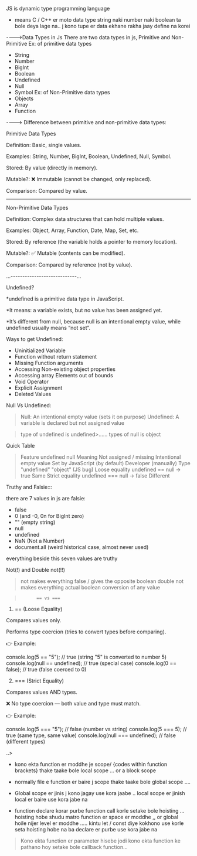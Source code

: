 JS is dynamic type programming language 
- means C / C++ er moto data type string naki number naki boolean ta bole deya lage na.. j kono tupe er data ekhane rakha jaay define na korei 



---->Data Types in Js
There are two data types in js, Primitive and Non-Primitive 
Ex: of primitive data types
* String 
* Number
* BigInt
* Boolean
* Undefined
* Null
* Symbol
Ex: of Non-Primitive data types
* Objects
* Array
* Function




----> Difference between primitive and non-primitive data types:

Primitive Data Types

Definition: Basic, single values.

Examples: String, Number, BigInt, Boolean, Undefined, Null, Symbol.

Stored: By value (directly in memory).

Mutable?: ❌ Immutable (cannot be changed, only replaced).

Comparison: Compared by value.


-------------------------


Non-Primitive Data Types

Definition: Complex data structures that can hold multiple values.

Examples: Object, Array, Function, Date, Map, Set, etc.

Stored: By reference (the variable holds a pointer to memory location).

Mutable?: ✅ Mutable (contents can be modified).

Comparison: Compared by reference (not by value).




...----------------------------...

Undefined?
>
*undefined is a primitive data type in JavaScript.

*It means: a variable exists, but no value has been assigned yet.

*It’s different from null, because null is an intentional empty value, while undefined usually means “not set”.

Ways to get Undefined:
* Uninitialized Variable
* Function without return statement
* Missing Function arguments
* Accessing Non-existing object properties
* Accessing array Elements out of bounds 
* Void Operator
* Explicit Assignment
* Deleted Values


Null Vs Undefined:
> Null: An intentional empty value (sets it on purpose)
> Undefined: A variable is declared but not assigned value


> type of undefined is undefined>...... types of null is object


Quick Table
> Feature	    undefined        null
Meaning 	Not assigned / missing	   Intentional empty value
Set by	  JavaScript (by default)	   Developer (manually)
Type	  "undefined"      	"object" (JS bug)
Loose equality	   undefined == null → true	   Same
Strict equality  	undefined === null → false	  Different





Truthy and Falsie:::

there are 7 values in js are falsie:
* false
* 0 (and -0, 0n for BigInt zero)
* "" (empty string)
* null
* undefined
* NaN (Not a Number)
* document.all (weird historical case, almost never used)


everything beside this seven values are truthy 



Not(!) and Double not(!!)
> not makes everything false /  gives the opposite boolean
> double not makes everything actual boolean conversion of any value 


>           == vs ===



1. == (Loose Equality)

Compares values only.

Performs type coercion (tries to convert types before comparing).

👉 Example:

console.log(5 == "5");   // true (string "5" is converted to number 5)
console.log(null == undefined); // true (special case)
console.log(0 == false); // true (false coerced to 0)

2. === (Strict Equality)

Compares values AND types.

❌ No type coercion — both value and type must match.

👉 Example:

console.log(5 === "5");  // false (number vs string)
console.log(5 === 5);    // true (same type, same value)
console.log(null === undefined); // false (different types)





..> 
* kono ekta function er moddhe je scope/ {codes within function brackets} thake taake bole local scope ... or a block scope 
* normally file e function er baire j scope thake taake bole global scope ....

* Global scope er jinis j kono jagay use kora jaabe .. local scope er jinish local er baire use kora jabe na 

* function declare korar purbe function call korle setake bole hoisting ... hoisting hobe shudu matro function er space er moddhe ,, or global hoile nijer level er moddhe ..... kintu let / const diye kokhono use korle seta hoisting hobe na ba declare er purbe use kora jabe na 


> Kono ekta function er parameter hisebe jodi kono ekta function ke pathano hoy setake bole callback function...

